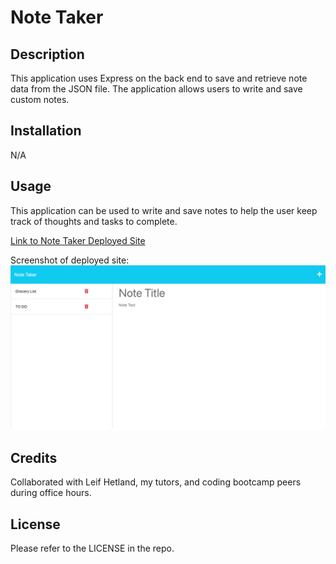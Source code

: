 # Note Taker

## Description

This application uses Express on the back end to save and retrieve note data from the JSON file. The application allows users to write and save custom notes.

## Installation

N/A

## Usage

This application can be used to write and save notes to help the user keep track of thoughts and tasks to complete.

[Link to Note Taker Deployed Site](https://note-taker33-68fcf57e9d02.herokuapp.com/)

Screenshot of deployed site:
![screenshot](./screenshot.png)


## Credits

Collaborated with Leif Hetland, my tutors, and coding bootcamp peers during office hours.

## License

Please refer to the LICENSE in the repo.